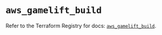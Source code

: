 # `aws_gamelift_build`

Refer to the Terraform Registry for docs: [`aws_gamelift_build`](https://registry.terraform.io/providers/hashicorp/aws/6.13.0/docs/resources/gamelift_build).
